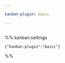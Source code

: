 ```yaml
---

kanban-plugin: basic

---
```


## 



## 



## 



## 





%% kanban:settings
```
{"kanban-plugin":"basic"}
```
%%